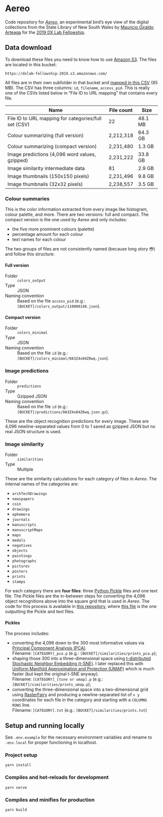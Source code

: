 # Aereo

Code repository for [_Aereo_](https://dxlab.sl.nsw.gov.au/aereo/), an experimental bird’s eye view of the digital collections from the State Library of New South Wales by [Mauricio Giraldo Arteaga](https://github.com/mgiraldo/) for the [2019 DX Lab Fellowship](https://dxlab.sl.nsw.gov.au/blog/winner-dx-lab-fellowship-3).

## Data download

To download these files you need to know how to use [Amazon S3](https://aws.amazon.com/s3/). The files are located in this bucket:

````
https://dxlab-fellowship-2019.s3.amazonaws.com/
````

All files are in their own subfolder in that bucket and <a href="https://dxlab-fellowship-2019.s3.amazonaws.com/csv/all.csv" target="_blank" rel="noopener">mapped in this CSV</a> (85 MB). The CSV has three columns: `id`, `filename`, `access_pid`. This is really one of the CSVs listed below in “File ID to URL mapping” that contains every file.

<table>
  <thead>
    <tr>
      <th>Name</th>
      <th>
        File count
      </th>
      <th>Size</th>
    </tr>
  </thead>
  <tbody>
    <tr>
      <td>File ID to URL mapping for categories/full set (CSV)</td>
      <td>22</td>
      <td>48.1 MB</td>
    </tr>
    <tr>
      <td>Colour summarizing (full version)</td>
      <td>2,212,318</td>
      <td>64.3 GB</td>
    </tr>
    <tr>
      <td>Colour summarizing (compact version)</td>
      <td>2,231,480</td>
      <td>1.3 GB</td>
    </tr>
    <tr>
      <td>Image predictions (4,096 word values, gzipped)</td>
      <td>2,231,222</td>
      <td>33.8 GB</td>
    </tr>
    <tr>
      <td>Image similarity intermediate data</td>
      <td>81</td>
      <td>2.9 GB</td>
    </tr>
    <tr>
      <td>Image thumbnails (150x150 pixels)</td>
      <td>2,231,496</td>
      <td>9.8 GB</td>
    </tr>
    <tr>
      <td>Image thumbnails (32x32 pixels)</td>
      <td>2,238,557</td>
      <td>3.5 GB</td>
    </tr>
  </tbody>
</table>

### Colour summaries

This is the color information extracted from every image like histogram, colour palette, and more. There are two versions: full and compact. The compact version is the one used by <em>Aereo</em> and only includes:

- the five more prominent colours (palette)
- percentage amount for each colour
- text names for each colour

The two groups of files are not consistently named (because long story 😳) and follow this structure:

#### Full version

<dl>
  <dt>Folder</dt>
  <dd><code>colors_output</code></dd>
  <dt>Type</dt>
  <dd>JSON</dd>
  <dt>Naming convention</dt>
  <dd>Based on the file <code>access_pid</code> (e.g.: <code>[BUCKET]/colors_output/110000148.json</code>).</dd>
</dl>

#### Compact version

<dl>
  <dt>Folder</dt>
  <dd><code>colors_minimal</code></dd>
  <dt>Type</dt>
  <dd>JSON</dd>
  <dt>Naming convention</dt>
  <dd>Based on the file <code>id</code> (e.g.: <code>[BUCKET]/colors_minimal/0A3Z4x84Z0wq.json</code>).</dd>
</dl>

### Image predictions

<dl>
  <dt>Folder</dt>
  <dd><code>predictions</code></dd>
  <dt>Type</dt>
  <dd>Gzipped JSON</dd>
  <dt>Naming convention</dt>
  <dd>Based on the file <code>id</code> (e.g.: <code>[BUCKET]/predictions/0A3Z4x84Z0wq.json.gz</code>).</dd>
</dl>

These are the object recognition predictions for every image. These are 4,096 newline-separated values from 0 to 1 saved as gzipped JSON but no real JSON structure is used.

### Image similarity

<dl>
  <dt>Folder</dt>
  <dd><code>similarities</code></dd>
  <dt>Type</dt>
  <dd>Multiple</dd>
</dl>

These are the similarity calculations for each category of files in _Aereo_. The internal names of the categories are:

- `archTechDrawings`
- `newspapers`
- `coin`
- `drawings`
- `ephemera`
- `journals`
- `manuscripts`
- `manuscriptMaps`
- `maps`
- `medals`
- `negatives`
- `objects`
- `paintings`
- `photographs`
- `pictures`
- `posters`
- `prints`
- `stamps`

For each category there are **four files**: three [Python Pickle](https://docs.python.org/3/library/pickle.html) files and one text file. The Pickle files are the in-between steps for converting the 4,096 object recognitions above into the square grid that is used in _Aereo_. The code for this process is available in [this repository](https://github.com/mgiraldo/image-utils), where [this file](https://github.com/mgiraldo/image-utils/blob/master/similar_csv.py) is the one outputting the Pickle and text files.

#### Pickles

The process includes:

- converting the 4,096 down to the 300 most informative values via [Principal Component Analysis (PCA)](https://en.wikipedia.org/wiki/Principal_component_analysis). <br />Filename: `[CATEGORY]_pca.p` (e.g.: `[BUCKET]/similarities/prints_pca.p`);
- shaping those 300 into a three-dimensional space using [t-distributed Stochastic Neighbor Embedding (t-SNE)](https://en.wikipedia.org/wiki/T-distributed_stochastic_neighbor_embedding). I later replaced this with [Uniform Manifold Approximation and Projection (UMAP)](https://umap-learn.readthedocs.io/en/latest/) which is much faster (but kept the original t-SNE anyway). <br />Filename: `[CATEGORY]_[tsne or umap].p` (e.g.: `[BUCKET]/similarities/prints_umap.p`);
- converting the three-dimensional space into a two-dimensional grid using [RasterFairy](https://github.com/Quasimondo/RasterFairy) and producing a newline-separated list of `x y` coordinates for each file in the category and starting with a `COLUMNS ROWS` line.<br />Filename: `[CATEGORY].txt` (e.g.: `[BUCKET]/similarities/prints.txt`)

## Setup and running locally

See `.env.example` for the necessary environment variables and rename to `.env.local` for proper functioning in localhost.

### Project setup
```
yarn install
```

### Compiles and hot-reloads for development
```
yarn serve
```

### Compiles and minifies for production
```
yarn build
```
